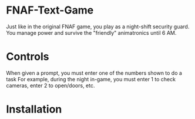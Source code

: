 # FNAF-Text-Game

Just like in the original FNAF game, you play as a night-shift security guard.
You manage power and survive the "friendly" animatronics until 6 AM.

# Controls
When given a prompt, you must enter one of the numbers shown to do a task
For example, during the night in-game, you must enter 1 to check cameras, enter 2 to open/doors, etc.

# Installation
